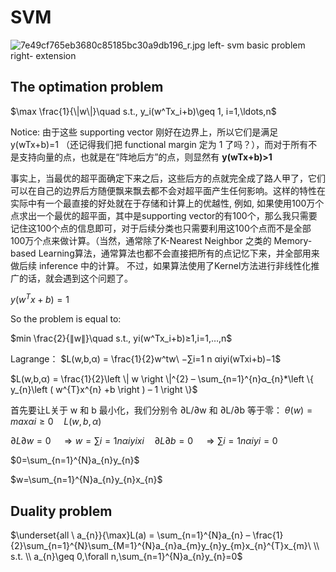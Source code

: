 # SVM


![7e49cf765eb3680c85185bc30a9db196_r.jpg](https://pic3.zhimg.com/7e49cf765eb3680c85185bc30a9db196_r.jpg)
left- svm basic problem
right- extension



## The optimation problem

$\max \frac{1}{\|w\|}\quad s.t., y_i(w^Tx_i+b)\geq 1, i=1,\ldots,n$

Notice: 由于这些 supporting vector 刚好在边界上，所以它们是满足 y(wTx+b)=1 （还记得我们把 functional margin 定为 1 了吗？），而对于所有不是支持向量的点，也就是在“阵地后方”的点，则显然有 __y(wTx+b)>1__  

事实上，当最优的超平面确定下来之后，这些后方的点就完全成了路人甲了，它们可以在自己的边界后方随便飘来飘去都不会对超平面产生任何影响。这样的特性在实际中有一个最直接的好处就在于存储和计算上的优越性, 例如, 如果使用100万个点求出一个最优的超平面，其中是supporting vector的有100个，那么我只需要记住这100个点的信息即可，对于后续分类也只需要利用这100个点而不是全部100万个点来做计算。（当然，通常除了K-Nearest Neighbor 之类的 Memory-based Learning算法，通常算法也都不会直接把所有的点记忆下来，并全部用来做后续 inference 中的计算。
不过，如果算法使用了Kernel方法进行非线性化推广的话，就会遇到这个问题了。


$y(w^Tx+b)=1$



So the problem is equal to:

$min \frac{2}{∥w∥}\quad s.t., yi(w^Tx_i+b)≥1,i=1,…,n$



Lagrange：
$L(w,b,α) = \frac{1}{2}w^tw\ −∑i=1 n αiyi(wTxi+b)−1$

$L(w,b,α) = \frac{1}{2}\left \| w \right \|^{2} – \sum_{n=1}^{n}α_{n}*\left \{ y_{n}\left ( w^{T}x^{n} +b \right ) – 1 \right \}$



首先要让L关于 w 和 b 最小化，我们分别令 ∂L/∂w 和 ∂L/∂b 等于零：
$θ(w)=maxαi≥0 \quad L(w,b,α)$

$∂L∂w=0\quad ⇒w=∑i=1nαiyixi \quad ∂L∂b=0 \quad ⇒∑i=1nαiyi=0$

$0=\sum_{n=1}^{N}a_{n}y_{n}$

$w=\sum_{n=1}^{N}a_{n}y_{n}x_{n}$



## Duality problem

$\underset{all \ a_{n}}{\max}L(a) = \sum_{n=1}^{N}a_{n} – \frac{1}{2}\sum_{n=1}^{N}\sum_{M=1}^{N}a_{n}a_{m}y_{n}y_{m}x_{n}^{T}x_{m}\ \\ s.t. \\ a_{n}\geq 0,\forall n,\sum_{n=1}^{N}a_{n}y_{n}=0$



